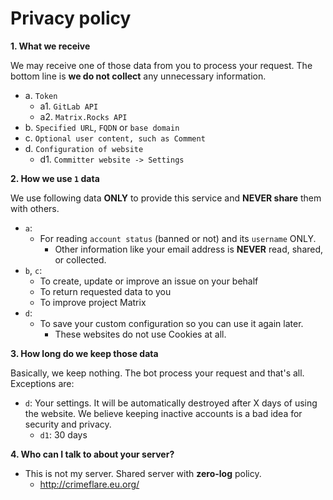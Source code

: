 # Privacy policy


**1. What we receive**

  We may receive one of those data from you to process your request.
  The bottom line is **we do not collect** any unnecessary information.

  - a. `Token`
    - a1. `GitLab API`
    - a2. `Matrix.Rocks API`
  - b. `Specified URL`, `FQDN` or `base domain`
  - c. `Optional user content, such as Comment`
  - d. `Configuration of website`
    - d1. `Committer website -> Settings`


**2. How we use `1` data**

  We use following data **ONLY** to provide this service and **NEVER share** them with others.

  - `a`:
    - For reading `account status` (banned or not) and its `username` ONLY.
      - Other information like your email address is **NEVER** read, shared, or collected.
  - `b`, `c`:
    - To create, update or improve an issue on your behalf
    - To return requested data to you
    - To improve project Matrix
  - `d`:
    - To save your custom configuration so you can use it again later.
      - These websites do not use Cookies at all.


**3. How long do we keep those data**

  Basically, we keep nothing. The bot process your request and that's all.
  Exceptions are:
  - `d`: Your settings. It will be automatically destroyed after X days of using the website. We believe keeping inactive accounts is a bad idea for security and privacy.
    - `d1`: 30 days


**4. Who can I talk to about your server?**
  - This is not my server. Shared server with **zero-log** policy.
    - http://crimeflare.eu.org/

